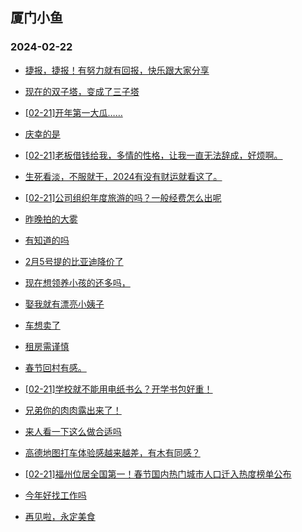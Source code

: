 ## 厦门小鱼 
### 2024-02-22

+ [捷报，捷报！有努力就有回报，快乐跟大家分享](http://bbs.xmfish.com/read-htm-tid-18148914.html)

+ [现在的双子塔，变成了三子塔](http://bbs.xmfish.com/read-htm-tid-18148966.html)

+ [[02-21]开年第一大瓜……](http://bbs.xmfish.com/read-htm-tid-18149042.html)

+ [庆幸的是](http://bbs.xmfish.com/read-htm-tid-18148901.html)

+ [[02-21]老板借钱给我，多情的性格，让我一直无法辞成，好烦啊。](http://bbs.xmfish.com/read-htm-tid-18149037.html)

+ [生死看淡，不服就干，2024有没有财运就看这了。](http://bbs.xmfish.com/read-htm-tid-18149069.html)

+ [[02-21]公司组织年度旅游的吗？一般经费怎么出呢](http://bbs.xmfish.com/read-htm-tid-18149015.html)

+ [昨晚拍的大雾](http://bbs.xmfish.com/read-htm-tid-18148910.html)

+ [有知道的吗](http://bbs.xmfish.com/read-htm-tid-18148861.html)

+ [2月5号提的比亚迪降价了](http://bbs.xmfish.com/read-htm-tid-18149065.html)

+ [现在想领养小孩的还多吗，](http://bbs.xmfish.com/read-htm-tid-18148983.html)

+ [娶我就有漂亮小姨子](http://bbs.xmfish.com/read-htm-tid-18149297.html)

+ [车想卖了](http://bbs.xmfish.com/read-htm-tid-18149186.html)

+ [租房需谨慎](http://bbs.xmfish.com/read-htm-tid-18149276.html)

+ [春节回村有感。](http://bbs.xmfish.com/read-htm-tid-18149246.html)

+ [[02-21]学校就不能用电纸书么？开学书包好重！](http://bbs.xmfish.com/read-htm-tid-18149204.html)

+ [兄弟你的肉肉露出来了！](http://bbs.xmfish.com/read-htm-tid-18149311.html)

+ [来人看一下这么做合适吗](http://bbs.xmfish.com/read-htm-tid-18149249.html)

+ [高德地图打车体验感越来越差，有木有同感？](http://bbs.xmfish.com/read-htm-tid-18149077.html)

+ [[02-21]福州位居全国第一！春节国内热门城市人口迁入热度榜单公布](http://bbs.xmfish.com/read-htm-tid-18149128.html)

+ [今年好找工作吗](http://bbs.xmfish.com/read-htm-tid-18149290.html)

+ [再见啦，永定美食](http://bbs.xmfish.com/read-htm-tid-18149245.html)


